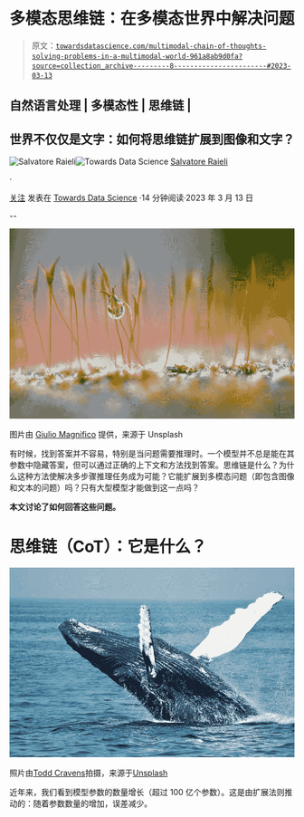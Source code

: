 # 多模态思维链：在多模态世界中解决问题

> 原文：[`towardsdatascience.com/multimodal-chain-of-thoughts-solving-problems-in-a-multimodal-world-961a8ab9d0fa?source=collection_archive---------8-----------------------#2023-03-13`](https://towardsdatascience.com/multimodal-chain-of-thoughts-solving-problems-in-a-multimodal-world-961a8ab9d0fa?source=collection_archive---------8-----------------------#2023-03-13)

## 自然语言处理 | 多模态性 | 思维链 |

## 世界不仅仅是文字：如何将思维链扩展到图像和文字？

[](https://salvatore-raieli.medium.com/?source=post_page-----961a8ab9d0fa--------------------------------)![Salvatore Raieli](https://salvatore-raieli.medium.com/?source=post_page-----961a8ab9d0fa--------------------------------)[](https://towardsdatascience.com/?source=post_page-----961a8ab9d0fa--------------------------------)![Towards Data Science](https://towardsdatascience.com/?source=post_page-----961a8ab9d0fa--------------------------------) [Salvatore Raieli](https://salvatore-raieli.medium.com/?source=post_page-----961a8ab9d0fa--------------------------------)

·

[关注](https://medium.com/m/signin?actionUrl=https%3A%2F%2Fmedium.com%2F_%2Fsubscribe%2Fuser%2Ff1a08d9452cd&operation=register&redirect=https%3A%2F%2Ftowardsdatascience.com%2Fmultimodal-chain-of-thoughts-solving-problems-in-a-multimodal-world-961a8ab9d0fa&user=Salvatore+Raieli&userId=f1a08d9452cd&source=post_page-f1a08d9452cd----961a8ab9d0fa---------------------post_header-----------) 发表在 [Towards Data Science](https://towardsdatascience.com/?source=post_page-----961a8ab9d0fa--------------------------------) ·14 分钟阅读·2023 年 3 月 13 日[](https://medium.com/m/signin?actionUrl=https%3A%2F%2Fmedium.com%2F_%2Fvote%2Ftowards-data-science%2F961a8ab9d0fa&operation=register&redirect=https%3A%2F%2Ftowardsdatascience.com%2Fmultimodal-chain-of-thoughts-solving-problems-in-a-multimodal-world-961a8ab9d0fa&user=Salvatore+Raieli&userId=f1a08d9452cd&source=-----961a8ab9d0fa---------------------clap_footer-----------)

--

[](https://medium.com/m/signin?actionUrl=https%3A%2F%2Fmedium.com%2F_%2Fbookmark%2Fp%2F961a8ab9d0fa&operation=register&redirect=https%3A%2F%2Ftowardsdatascience.com%2Fmultimodal-chain-of-thoughts-solving-problems-in-a-multimodal-world-961a8ab9d0fa&source=-----961a8ab9d0fa---------------------bookmark_footer-----------)![](img/868bf8d7fafd276e2175a475fa6cc822.png)

图片由 [Giulio Magnifico](https://unsplash.com/it/@giuliomagnifico) 提供，来源于 Unsplash

有时候，找到答案并不容易，特别是当问题需要推理时。一个模型并不总是能在其参数中隐藏答案，但可以通过正确的上下文和方法找到答案。思维链是什么？为什么这种方法使解决多步骤推理任务成为可能？它能扩展到多模态问题（即包含图像和文本的问题）吗？只有大型模型才能做到这一点吗？

**本文讨论了如何回答这些问题。**

# 思维链（CoT）：它是什么？

![](img/118e0e262bad7b95096ebc2f40b9c948.png)

照片由[Todd Cravens](https://unsplash.com/it/@toddcravens)拍摄，来源于[Unsplash](https://unsplash.com/)

近年来，我们看到模型参数的数量增长（超过 100 亿个参数）。这是由扩展法则推动的：随着参数数量的增加，误差减少。
